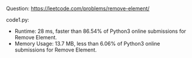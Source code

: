 Question: https://leetcode.com/problems/remove-element/

code1.py:
* Runtime: 28 ms, faster than 86.54% of Python3 online submissions for Remove Element.
* Memory Usage: 13.7 MB, less than 6.06% of Python3 online submissions for Remove Element.